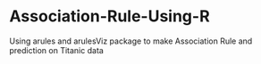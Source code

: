 # Association-Rule-Using-R
Using arules and arulesViz package to make Association Rule and prediction on Titanic data
